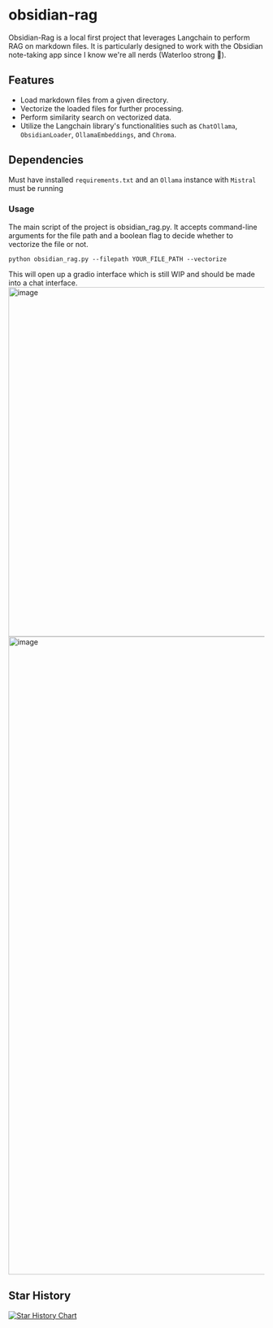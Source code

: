 # obsidian-rag
Obsidian-Rag is a local first project that leverages Langchain to perform RAG on markdown files. It is particularly designed to work with the Obsidian note-taking app since I know we're all nerds (Waterloo strong 💪).

## Features
- Load markdown files from a given directory.
- Vectorize the loaded files for further processing.
- Perform similarity search on vectorized data.
- Utilize the Langchain library's functionalities such as `ChatOllama`, `ObsidianLoader`, `OllamaEmbeddings`, and `Chroma`.

## Dependencies
Must have installed `requirements.txt` and an `Ollama` instance with `Mistral` must be running

### Usage

The main script of the project is obsidian_rag.py. It accepts command-line arguments for the file path and a boolean flag to decide whether to vectorize the file or not.

`python obsidian_rag.py --filepath YOUR_FILE_PATH --vectorize`

This will open up a gradio interface which is still WIP and should be made into a chat interface.
<img width="688" alt="image" src="https://github.com/ParthSareen/obsidian-rag/assets/29360864/13747e0b-78f8-495e-9f03-c80229d537a6">
<img width="1256" alt="image" src="https://github.com/ParthSareen/obsidian-rag/assets/29360864/f79e90e3-2624-46a9-90e0-12034c9afb42">

## Star History

[![Star History Chart](https://api.star-history.com/svg?repos=parthsareen/obsidian-rag&type=Date)](https://star-history.com/#parthsareen/obsidian-rag&Date)
